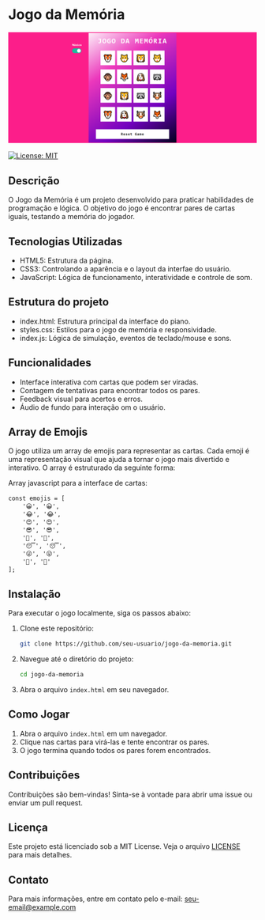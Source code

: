 # Jogo da Memória
![Imagem do Jogo da Memória](/assets/images/projeto-image.png)

[![License: MIT](https://img.shields.io/badge/License-MIT-yellow.svg)](./LICENSE.txt)

## Descrição
O Jogo da Memória é um projeto desenvolvido para praticar habilidades de programação e lógica. O objetivo do jogo é encontrar pares de cartas iguais, testando a memória do jogador.

## Tecnologias Utilizadas
- HTML5: Estrutura da página.
- CSS3: Controlando a aparência e o layout da interfae do usuário.
- JavaScript: Lógica de funcionamento, interatividade e controle de som.

## Estrutura do projeto
- index.html: Estrutura principal da interface do piano.
- styles.css: Estilos para o jogo de memória e responsividade.
- index.js: Lógica de simulação, eventos de teclado/mouse e sons.

## Funcionalidades
- Interface interativa com cartas que podem ser viradas.
- Contagem de tentativas para encontrar todos os pares.
- Feedback visual para acertos e erros.
- Áudio de fundo para interação om o usuário.

## Array de Emojis
O jogo utiliza um array de emojis para representar as cartas. Cada emoji é uma representação visual que ajuda a tornar o jogo mais divertido e interativo. O array é estruturado da seguinte forma:

Array javascript para a interface de cartas:
```javscript
const emojis = [
    '😀', '😀',
    '😂', '😂',
    '😍', '😍',
    '😎', '😎',
    '🤔', '🤔',
    '😴', '😴',
    '😜', '😜',
    '🤩', '🤩'
];
```

## Instalação
Para executar o jogo localmente, siga os passos abaixo:
1. Clone este repositório:
    ```bash
    git clone https://github.com/seu-usuario/jogo-da-memoria.git
    ```
2. Navegue até o diretório do projeto:
    ```bash
    cd jogo-da-memoria
    ```
3. Abra o arquivo `index.html` em seu navegador.

## Como Jogar
1. Abra o arquivo `index.html` em um navegador.
2. Clique nas cartas para virá-las e tente encontrar os pares.
3. O jogo termina quando todos os pares forem encontrados.

## 

## Contribuições
Contribuições são bem-vindas! Sinta-se à vontade para abrir uma issue ou enviar um pull request.

## Licença
Este projeto está licenciado sob a MIT License. Veja o arquivo [LICENSE](LICENSE) para mais detalhes.

## Contato
Para mais informações, entre em contato pelo e-mail: seu-email@example.com